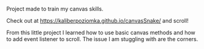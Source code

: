Project made to train my canvas skills. 

Check out at https://kaliberpoziomka.github.io/canvasSnake/ and scroll!


From this little project I learned how to use basic canvas methods and how to add event listener to scroll.
The issue I am stuggling with are the corners.
